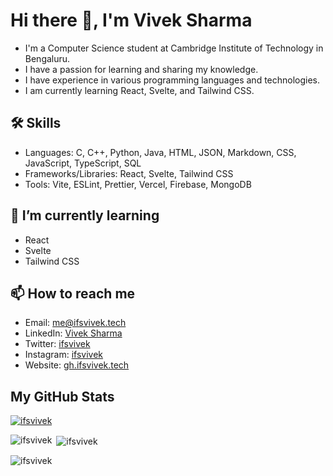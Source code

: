 # Hi there 👋, I'm Vivek Sharma

- I'm a Computer Science student at Cambridge Institute of Technology in Bengaluru.
- I have a passion for learning and sharing my knowledge.
- I have experience in various programming languages and technologies.
- I am currently learning React, Svelte, and Tailwind CSS.

## 🛠 Skills

- Languages: C, C++, Python, Java, HTML, JSON, Markdown, CSS, JavaScript, TypeScript, SQL
- Frameworks/Libraries: React, Svelte, Tailwind CSS
- Tools: Vite, ESLint, Prettier, Vercel, Firebase, MongoDB

## 🌱 I’m currently learning

- React
- Svelte
- Tailwind CSS

## 📫 How to reach me

- Email: [me@ifsvivek.tech](mailto:me@ifsvivek.tech)
- LinkedIn: [Vivek Sharma](https://www.linkedin.com/in/ifsvivek/)
- Twitter: [ifsvivek](https://twitter.com/ifsvivek)
- Instagram: [ifsvivek](https://www.instagram.com/ifsvivek/)
- Website: [gh.ifsvivek.tech](https://gh.ifsvivek.tech)

## My GitHub Stats

<p align="left"><a href="https://github.com/ifsvivek"><img src="https://github-profile-trophy.vercel.app/?username=ifsvivek" alt="ifsvivek" /></a></p>
<p><img align="left" src="https://github-readme-stats.vercel.app/api/top-langs?username=ifsvivek&show_icons=true&locale=en&layout=compact"alt="ifsvivek" /></p>
<p> <img align="center" src="https://github-readme-stats.vercel.app/api?username=ifsvivek&show_icons=true&locale=en" alt="ifsvivek" /></p>
<p><img align="center" src="https://github-readme-streak-stats.herokuapp.com/?user=ifsvivek&" alt="ifsvivek" /></p>
